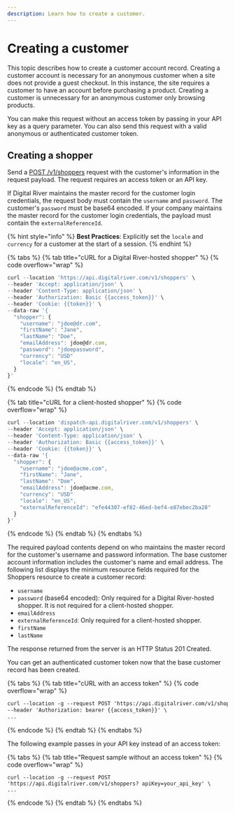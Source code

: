 ```yaml
---
description: Learn how to create a customer.
---
```


# Creating a customer

This topic describes how to create a customer account record. Creating a customer account is necessary for an anonymous customer when a site does not provide a guest checkout. In this instance, the site requires a customer to have an account before purchasing a product. Creating a customer is unnecessary for an anonymous customer only browsing products.

You can make this request without an access token by passing in your API key as a query parameter. You can also send this request with a valid anonymous or authenticated customer token.

## Creating a shopper

Send a [POST /v1/shoppers](https://www.digitalriver.com/docs/commerce-shopper-api/#tag/Shoppers/paths/\~1v1\~1shoppers/post) request with the customer's information in the request payload. The request requires an access token or an API key.&#x20;

If Digital River maintains the master record for the customer login credentials, the request body must contain the `username` and `password`. The customer's `password` must be base64 encoded. If your company maintains the master record for the customer login credentials, the payload must contain the `externalReferenceId`.

{% hint style="info" %}
**Best Practices**: Explicitly set the `locale` and `currency` for a customer at the start of a session.
{% endhint %}

{% tabs %}
{% tab title="cURL for a Digital River-hosted shopper" %}
{% code overflow="wrap" %}
```javascript
curl --location 'https://api.digitalriver.com/v1/shoppers' \
--header 'Accept: application/json' \
--header 'Content-Type: application/json' \
--header 'Authorization: Basic {{access_token}}' \
--header 'Cookie: {{token}}' \
--data-raw '{
  "shopper": {
    "username": "jdoe@dr.com",
    "firstName": "Jane",
    "lastName": "Doe",
    "emailAddress": jdoe@dr.com,
    "password": "jdoepassword",
    "currency": "USD"    
    "locale": "en_US",
  }
}'
```
{% endcode %}
{% endtab %}

{% tab title="cURL for a client-hosted shopper" %}
{% code overflow="wrap" %}
```javascript
curl --location 'dispatch-api.digitalriver.com/v1/shoppers' \
--header 'Accept: application/json' \
--header 'Content-Type: application/json' \
--header 'Authorization: Basic {{access_token}}' \
--header 'Cookie: {{token}}' \
--data-raw '{
  "shopper": {
    "username": "jdoe@acme.com",
    "firstName": "Jane",
    "lastName": "Doe",
    "emailAddress": jdoe@acme.com,
    "currency": "USD"    
    "locale": "en_US",
    "externalReferenceId": "efe44307-ef82-46ed-bef4-e87ebec2ba28"
  }
}'
```
{% endcode %}
{% endtab %}
{% endtabs %}

The required payload contents depend on who maintains the master record for the customer's username and password information. The base customer account information includes the customer's name and email address. The following list displays the minimum resource fields required for the Shoppers resource to create a customer record:

* `username`
* `password` (base64 encoded): Only required for a Digital River-hosted shopper. It is not required for a client-hosted shopper.
* `emailAddress`
* `externalReferenceId`: Only required for a client-hosted shopper.
* `firstName`
* `lastName`

The response returned from the server is an HTTP Status 201 Created.

You can get an authenticated customer token now that the base customer record has been created.

{% tabs %}
{% tab title="cURL with an access token" %}
{% code overflow="wrap" %}
```html
curl --location -g --request POST 'https://api.digitalriver.com/v1/shoppers' \
--header 'Authorization: bearer {{access_token}}' \ 
...
```
{% endcode %}
{% endtab %}
{% endtabs %}

The following example passes in your API key instead of an access token:

{% tabs %}
{% tab title="Request sample without an access token" %}
{% code overflow="wrap" %}
```http
curl --location -g --request POST 'https://api.digitalriver.com/v1/shoppers? apiKey=your_api_key' \ 
...
```
{% endcode %}
{% endtab %}
{% endtabs %}



